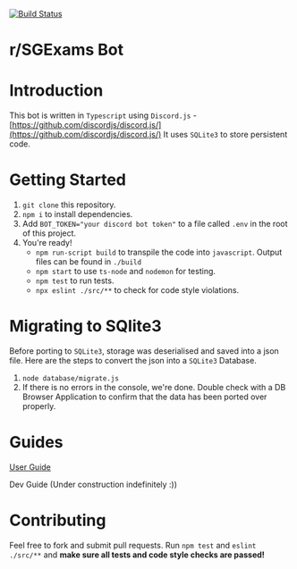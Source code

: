 [![Build Status](https://travis-ci.com/andrewome/sgexams-bot.svg?branch=master)](https://travis-ci.com/andrewome/sgexams-bot)
# r/SGExams Bot

# Introduction
This bot is written in `Typescript` using `Discord.js`  - [https://github.com/discordjs/discord.js/](https://github.com/discordjs/discord.js/)
It uses `SQLite3` to store persistent code.

# Getting Started
1. `git clone` this repository.
2. `npm i` to install dependencies.
3. Add `BOT_TOKEN="your discord bot token"` to a file called `.env` in the root of this project.
4. You're ready!
   * `npm run-script build` to transpile the code into `javascript`. Output files can be found in `./build`
   * `npm start` to use `ts-node` and `nodemon` for testing.
   * `npm test` to run tests.
   * `npx eslint ./src/**` to check for code style violations.

# Migrating to SQlite3
Before porting to `SQLite3`, storage was deserialised and saved into a json file. Here are the steps to convert the json into a `SQLite3` Database.

1. `node database/migrate.js`
2. If there is no errors in the console, we're done. Double check with a DB Browser Application to confirm that the data has been ported over properly.

# Guides
[User Guide](docs/USERGUIDE.md)

Dev Guide (Under construction indefinitely :))

# Contributing
Feel free to fork and submit pull requests. 
Run `npm test` and `eslint ./src/**` and **make sure all tests and code style checks are passed!**
